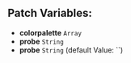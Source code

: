 ## Patch Variables:

* __colorpalette__ ```Array```
* __probe__ ```String```
* __probe__ ```String``` (default Value: ``)

